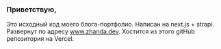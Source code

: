 ### Приветствую, 
Это исходный код моего блога-портфолио. Написан на next.js + strapi.   
Развернут по адресу www.zhanda.dev. Хостится из этого gitHub репозитория на Vercel.
